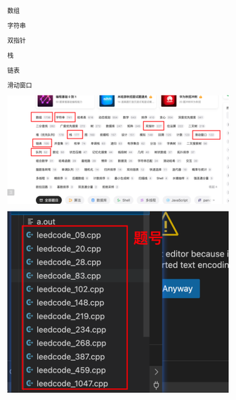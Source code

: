 数组

字符串

双指针

栈

链表

滑动窗口



![image-20240205151529656](./assets/image-20240205151529656.png)

![image-20240205151544288](./assets/image-20240205151544288.png)